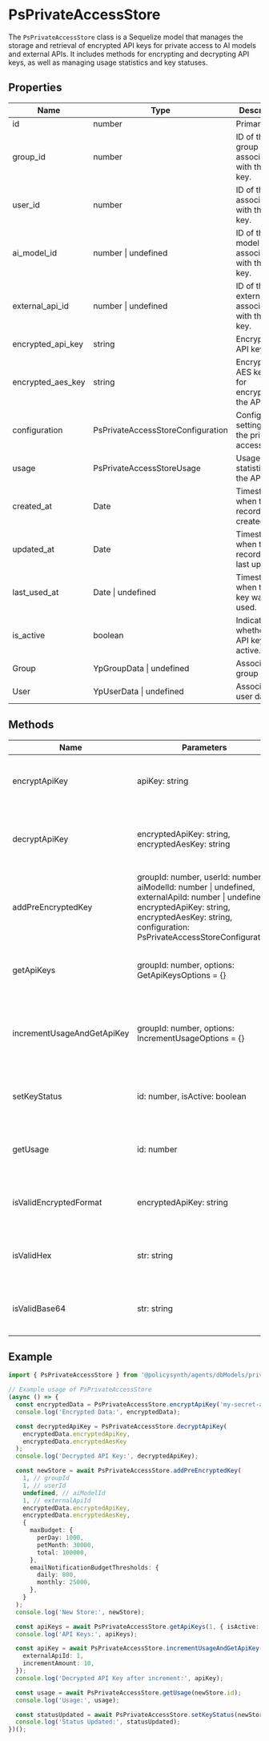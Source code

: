 # PsPrivateAccessStore

The `PsPrivateAccessStore` class is a Sequelize model that manages the storage and retrieval of encrypted API keys for private access to AI models and external APIs. It includes methods for encrypting and decrypting API keys, as well as managing usage statistics and key statuses.

## Properties

| Name                | Type                              | Description                                                                 |
|---------------------|-----------------------------------|-----------------------------------------------------------------------------|
| id                  | number                            | Primary key.                                                                |
| group_id            | number                            | ID of the group associated with the API key.                                |
| user_id             | number                            | ID of the user associated with the API key.                                 |
| ai_model_id         | number \| undefined               | ID of the AI model associated with the API key.                             |
| external_api_id     | number \| undefined               | ID of the external API associated with the API key.                         |
| encrypted_api_key   | string                            | Encrypted API key.                                                          |
| encrypted_aes_key   | string                            | Encrypted AES key used for encrypting the API key.                          |
| configuration       | PsPrivateAccessStoreConfiguration | Configuration settings for the private access store.                        |
| usage               | PsPrivateAccessStoreUsage         | Usage statistics for the API key.                                           |
| created_at          | Date                              | Timestamp when the record was created.                                      |
| updated_at          | Date                              | Timestamp when the record was last updated.                                 |
| last_used_at        | Date \| undefined                 | Timestamp when the API key was last used.                                   |
| is_active           | boolean                           | Indicates whether the API key is active.                                    |
| Group               | YpGroupData \| undefined          | Associated group data.                                                      |
| User                | YpUserData \| undefined           | Associated user data.                                                       |

## Methods

| Name                          | Parameters                                                                 | Return Type                  | Description                                                                                       |
|-------------------------------|----------------------------------------------------------------------------|------------------------------|---------------------------------------------------------------------------------------------------|
| encryptApiKey                 | apiKey: string                                                             | { encryptedApiKey: string, encryptedAesKey: string } | Encrypts an API key using AES and RSA encryption.                                                |
| decryptApiKey                 | encryptedApiKey: string, encryptedAesKey: string                           | string                       | Decrypts an encrypted API key using AES and RSA decryption.                                       |
| addPreEncryptedKey            | groupId: number, userId: number, aiModelId: number \| undefined, externalApiId: number \| undefined, encryptedApiKey: string, encryptedAesKey: string, configuration: PsPrivateAccessStoreConfiguration | Promise<PsPrivateAccessStore> | Adds a pre-encrypted API key to the store.                                                        |
| getApiKeys                    | groupId: number, options: GetApiKeysOptions = {}                           | Promise<PsPrivateAccessStore[]> | Retrieves API keys based on the provided options.                                                 |
| incrementUsageAndGetApiKey    | groupId: number, options: IncrementUsageOptions = {}                       | Promise<string \| null>      | Increments the usage of an API key and retrieves the decrypted API key.                           |
| setKeyStatus                  | id: number, isActive: boolean                                              | Promise<boolean>             | Sets the status of an API key to active or inactive.                                              |
| getUsage                      | id: number                                                                 | Promise<PsPrivateAccessStoreUsage \| null> | Retrieves the usage statistics for a specific API key.                                            |
| isValidEncryptedFormat        | encryptedApiKey: string                                                    | boolean                      | Validates the format of an encrypted API key.                                                     |
| isValidHex                    | str: string                                                                | boolean                      | Validates if a string is a valid hexadecimal value.                                               |
| isValidBase64                 | str: string                                                                | boolean                      | Validates if a string is a valid Base64 value.                                                    |

## Example

```typescript
import { PsPrivateAccessStore } from '@policysynth/agents/dbModels/privateAccessStore.js';

// Example usage of PsPrivateAccessStore
(async () => {
  const encryptedData = PsPrivateAccessStore.encryptApiKey('my-secret-api-key');
  console.log('Encrypted Data:', encryptedData);

  const decryptedApiKey = PsPrivateAccessStore.decryptApiKey(
    encryptedData.encryptedApiKey,
    encryptedData.encryptedAesKey
  );
  console.log('Decrypted API Key:', decryptedApiKey);

  const newStore = await PsPrivateAccessStore.addPreEncryptedKey(
    1, // groupId
    1, // userId
    undefined, // aiModelId
    1, // externalApiId
    encryptedData.encryptedApiKey,
    encryptedData.encryptedAesKey,
    {
      maxBudget: {
        perDay: 1000,
        petMonth: 30000,
        total: 100000,
      },
      emailNotificationBudgetThresholds: {
        daily: 800,
        monthly: 25000,
      },
    }
  );
  console.log('New Store:', newStore);

  const apiKeys = await PsPrivateAccessStore.getApiKeys(1, { isActive: true });
  console.log('API Keys:', apiKeys);

  const apiKey = await PsPrivateAccessStore.incrementUsageAndGetApiKey(1, {
    externalApiId: 1,
    incrementAmount: 10,
  });
  console.log('Decrypted API Key after increment:', apiKey);

  const usage = await PsPrivateAccessStore.getUsage(newStore.id);
  console.log('Usage:', usage);

  const statusUpdated = await PsPrivateAccessStore.setKeyStatus(newStore.id, false);
  console.log('Status Updated:', statusUpdated);
})();
```